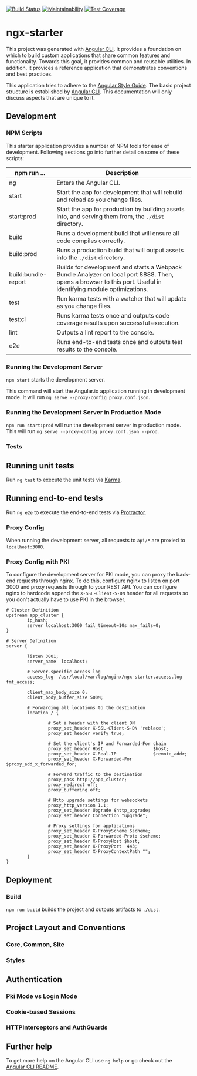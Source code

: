 [![Build Status](https://travis-ci.org/Asymmetrik/ngx-starter.svg?branch=develop)](https://travis-ci.org/Asymmetrik/ngx-starter)
[![Maintainability](https://api.codeclimate.com/v1/badges/73f9115195f090de0556/maintainability)](https://codeclimate.com/github/Asymmetrik/ngx-starter/maintainability)
[![Test Coverage](https://api.codeclimate.com/v1/badges/73f9115195f090de0556/test_coverage)](https://codeclimate.com/github/Asymmetrik/ngx-starter/test_coverage)

# ngx-starter
This project was generated with [Angular CLI](https://github.com/angular/angular-cli).
It provides a foundation on which to build custom applications that share common features and functionality.
Towards this goal, it provides common and reusable utilities.
In addition, it provices a reference application that demonstrates conventions and best practices.

This application tries to adhere to the [Angular Style Guide](https://angular.io/guide/styleguide).
The basic project structure is established by [Angular CLI](https://github.com/angular/angular-cli).
This documentation will only discuss aspects that are unique to it.

## Development

### NPM Scripts

This starter application provides a number of NPM tools for ease of development. Following sections go into further detail on some of these scripts:

npm run ... | Description
--- | ---
ng | Enters the Angular CLI.
start | Start the app for development that will rebuild and reload as you change files.
start:prod | Start the app for production by building assets into, and serving them from, the `./dist` directory.
build | Runs a development build that will ensure all code compiles correctly.
build:prod | Runs a production build that will output assets into the `./dist` directory.
build:bundle-report | Builds for development and starts a Webpack Bundle Analyzer on local port 8888. Then, opens a browser to this port. Useful in identifying module optimizations.
test | Run karma tests with a watcher that will update as you change files.
test:ci | Runs karma tests once and outputs code coverage results upon successful execution.
lint | Outputs a lint report to the console.
e2e | Runs end-to-end tests once and outputs test results to the console.

### Running the Development Server
`npm start` starts the development server.

This command will start the Angular.io application running in development mode.
It will run `ng serve --proxy-config proxy.conf.json`.

### Running the Development Server in Production Mode
`npm run start:prod` will run the development server in production mode.
This will run `ng serve --proxy-config proxy.conf.json --prod`.

### Tests
## Running unit tests
Run `ng test` to execute the unit tests via [Karma](https://karma-runner.github.io).

## Running end-to-end tests
Run `ng e2e` to execute the end-to-end tests via [Protractor](http://www.protractortest.org/).

### Proxy Config
When running the development server, all requests to `api/*` are proxied to `localhost:3000`.

### Proxy Config with PKI
To configure the development server for PKI mode, you can proxy the back-end requests through nginx.
To do this, configure nginx to listen on port 3000 and proxy requests through to your REST API.
You can configure nginx to hardcode append the `X-SSL-Client-S-DN` header for all requests so you don't actually have to use PKI in the browser.

```
# Cluster Definition
upstream app_cluster {
        ip_hash;
        server localhost:3000 fail_timeout=10s max_fails=0;
}

# Server Definition
server {

        listen 3001;
        server_name  localhost;

        # Server-specific access log
        access_log  /usr/local/var/log/nginx/ngx-starter.access.log  fmt_access;

        client_max_body_size 0;
        client_body_buffer_size 500M;

        # Forwarding all locations to the destination
        location / {

                # Set a header with the client DN
                proxy_set_header X-SSL-Client-S-DN 'reblace';
                proxy_set_header verify true;

                # Set the client's IP and Forwarded-For chain
                proxy_set_header Host                   $host;
                proxy_set_header X-Real-IP              $remote_addr;
                proxy_set_header X-Forwarded-For        $proxy_add_x_forwarded_for;

                # Forward traffic to the destination
                proxy_pass http://app_cluster;
                proxy_redirect off;
                proxy_buffering off;

                # Http upgrade settings for websockets
                proxy_http_version 1.1;
                proxy_set_header Upgrade $http_upgrade;
                proxy_set_header Connection "upgrade";

                # Proxy settings for applications
                proxy_set_header X-ProxyScheme $scheme;
                proxy_set_header X-Forwarded-Proto $scheme;
                proxy_set_header X-ProxyHost $host;
                proxy_set_header X-ProxyPort  443;
                proxy_set_header X-ProxyContextPath "";
        }
}
```

## Deployment

### Build
`npm run build` builds the project and outputs artifacts to `./dist`.

## Project Layout and Conventions
### Core, Common, Site
### Styles

## Authentication
### Pki Mode vs Login Mode
### Cookie-based Sessions
### HTTPInterceptors and AuthGuards 

## Further help
To get more help on the Angular CLI use `ng help` or go check out the [Angular CLI README](https://github.com/angular/angular-cli/blob/master/README.md).

